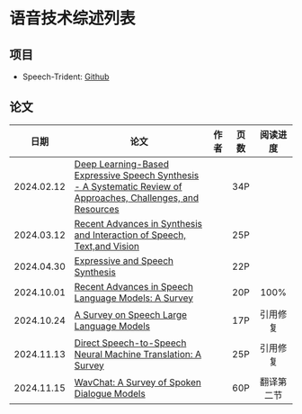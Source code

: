 # 语音技术综述列表

## 项目

- Speech-Trident: [Github](https://github.com/ga642381/speech-trident)

## 论文

| 日期 | 论文 | 作者 | 页数 | 阅读进度 |
| :-: | --- | --- | :-: | :-: |
| 2024.02.12 | [Deep Learning-Based Expressive Speech Synthesis - A Systematic Review of Approaches, Challenges, and Resources](2024.02.12_DL-Based_Expressive_Speech_Synthesis_34P/Main.md) |  | 34P |
| 2024.03.12 | [Recent Advances in Synthesis and Interaction of Speech, Text,and Vision](2024.03.12_Recent_Advances_in_Synthesis_&_Interaction_of_Speech_Text_&_Vision_25P/Main.md) | | 25P |
| 2024.04.30 | [Expressive and Speech Synthesis](2024.04.30_Expressivity_&_Speech_Synthesis_22P/Main.md) | | 22P |
| 2024.10.01 | [Recent Advances in Speech Language Models: A Survey](2024.10.01_Recent_Advances_in_Speech_Language_Models__A_Survey_20P/Main.md) | | 20P | 100% |
| 2024.10.24 | [A Survey on Speech Large Language Models](2024.10.24_A_Survey_on_Speech_Large_Language_Models_17P/Main.md) | | 17P | 引用修复 |
| 2024.11.13 | [Direct Speech-to-Speech Neural Machine Translation: A Survey](2024.11.13_Direct_Speech-to-Speech_Neural_Machine_Translation__A_Survey_25P/Main.md) | | 25P | 引用修复 |
| 2024.11.15 | [WavChat: A Survey of Spoken Dialogue Models](2024.11.15_WavChat_60P/Main.md) | | 60P | 翻译第二节 |